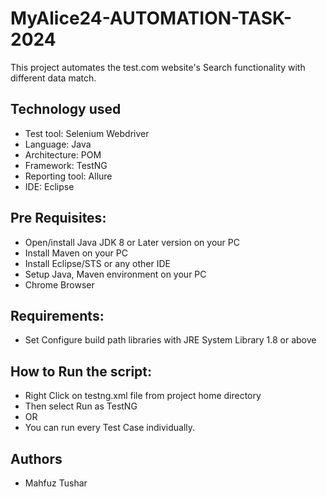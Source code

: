 # MyAlice24-AUTOMATION-TASK-2024
This project automates the test.com website's
Search functionality with different data match.

## Technology used
  
- Test tool:  Selenium Webdriver 
- Language: Java  
- Architecture: POM
- Framework: TestNG
- Reporting tool: Allure
- IDE: Eclipse  

## Pre Requisites:
  
- Open/install Java JDK 8 or Later version on your PC  
- Install Maven on your PC   
- Install Eclipse/STS or any other IDE  
- Setup Java, Maven environment on your PC  
- Chrome Browser

## Requirements:
- Set Configure build path libraries with JRE System Library 1.8 or above 

## How to Run the script:
- Right Click on testng.xml file from project home directory
- Then select Run as TestNG
- OR
- You can run every Test Case individually.

## Authors

- Mahfuz Tushar